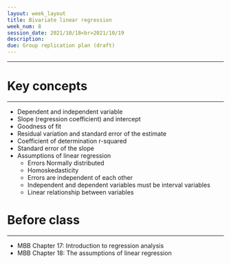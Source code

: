 ```yaml
---
layout: week_layout
title: Bivariate linear regression
week_num: 8
session_date: 2021/10/18<br>2021/10/19
description:
due: Group replication plan (draft)
---
```


---
# Key concepts
---

- Dependent and independent variable
- Slope (regression coefficient) and intercept
- Goodness of fit
- Residual variation and standard error of the estimate
- Coefficient of determination r-squared
- Standard error of the slope
- Assumptions of linear regression
   - Errors Normally distributed
   - Homoskedasticity
   - Errors are independent of each other
   - Independent and dependent variables must be interval variables
   - Linear relationship between variables

# Before class
---

- MBB Chapter 17: Introduction to regression analysis
- MBB Chapter 18: The assumptions of linear regression
